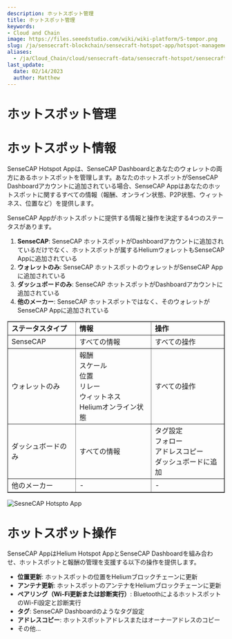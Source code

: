 ```yaml
---
description: ホットスポット管理
title: ホットスポット管理
keywords:
- Cloud and Chain
image: https://files.seeedstudio.com/wiki/wiki-platform/S-tempor.png
slug: /ja/sensecraft-blockchain/sensecraft-hotspot-app/hotspot-management
aliases:
  - /ja/Cloud_Chain/cloud/sensecraft-data/sensecraft-hotspot/sensecraft-hotspot-app/hotspot_management
last_update:
  date: 02/14/2023
  author: Matthew
---
```


**ホットスポット管理**
======================

**ホットスポット情報**
=======================

SenseCAP Hotspot Appは、SenseCAP Dashboardとあなたのウォレットの両方にあるホットスポットを管理します。あなたのホットスポットがSenseCAP Dashboardアカウントに追加されている場合、SenseCAP Appはあなたのホットスポットに関するすべての情報（報酬、オンライン状態、P2P状態、ウィットネス、位置など）を提供します。

SenseCAP Appがホットスポットに提供する情報と操作を決定する4つのステータスがあります。

1.  **SenseCAP**: SenseCAP ホットスポットがDashboardアカウントに追加されているだけでなく、ホットスポットが属するHeliumウォレットもSenseCAP Appに追加されている
2.  **ウォレットのみ**: SenseCAP ホットスポットのウォレットがSenseCAP Appに追加されている
3.  **ダッシュボードのみ**: SenseCAP ホットスポットがDashboardアカウントに追加されている
4.  **他のメーカー**: SenseCAP ホットスポットではなく、そのウォレットがSenseCAP Appに追加されている

<table style={{borderCollapse: 'collapse', width: '100%', height: 105}} border={1}><tbody><tr style={{height: 21}}><td style={{width: '33.3333%', height: 21}}><strong>ステータスタイプ</strong></td><td style={{width: '33.3333%', height: 21}}><strong>情報</strong></td><td style={{width: '33.3333%', height: 21}}><strong>操作</strong></td></tr><tr style={{height: 21}}><td style={{width: '33.3333%', height: 21}}>SenseCAP</td><td style={{width: '33.3333%', height: 21}}>すべての情報</td><td style={{width: '33.3333%', height: 21}}>すべての操作</td></tr><tr style={{height: 21}}><td style={{width: '33.3333%', height: 21}}>ウォレットのみ</td><td style={{width: '33.3333%', height: 21}}>報酬<br />スケール<br />位置<br />リレー<br />ウィットネス<br />Heliumオンライン状態</td><td style={{width: '33.3333%', height: 21}}>すべての操作</td></tr><tr style={{height: 21}}><td style={{width: '33.3333%', height: 21}}>ダッシュボードのみ</td><td style={{width: '33.3333%', height: 21}}>すべての情報</td><td style={{width: '33.3333%', height: 21}}>タグ設定<br />フォロー<br />アドレスコピー<br />ダッシュボードに追加</td></tr><tr style={{height: 21}}><td style={{width: '33.3333%', height: 21}}>他のメーカー</td><td style={{width: '33.3333%', height: 21}}>-</td><td style={{width: '33.3333%', height: 21}}>-</td></tr></tbody></table>


![SesneCAP Hotspto App](https://www.sensecapmx.com/wp-content/uploads/2022/07/hotspot-app-sensecap.png)

**ホットスポット操作**
=====================

SenseCAP AppはHelium Hotspot AppとSenseCAP Dashboardを組み合わせ、ホットスポットと報酬の管理を支援する以下の操作を提供します。

*   **位置更新**: ホットスポットの位置をHeliumブロックチェーンに更新
*   **アンテナ更新**: ホットスポットのアンテナをHeliumブロックチェーンに更新
*   **ペアリング（Wi-Fi更新または診断実行）**: BluetoothによるホットスポットのWi-Fi設定と診断実行
*   **タグ**: SenseCAP Dashboardのようなタグ設定
*   **アドレスコピー**: ホットスポットアドレスまたはオーナーアドレスのコピー
*   その他...